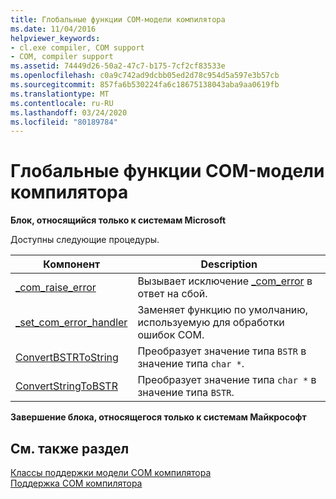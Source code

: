 ```yaml
---
title: Глобальные функции COM-модели компилятора
ms.date: 11/04/2016
helpviewer_keywords:
- cl.exe compiler, COM support
- COM, compiler support
ms.assetid: 74449d26-50a2-47c7-b175-7cf2cf83533e
ms.openlocfilehash: c0a9c742ad9dcbb05ed2d78c954d5a597e3b57cb
ms.sourcegitcommit: 857fa6b530224fa6c18675138043aba9aa0619fb
ms.translationtype: MT
ms.contentlocale: ru-RU
ms.lasthandoff: 03/24/2020
ms.locfileid: "80189784"
---
```

# <a name="compiler-com-global-functions"></a>Глобальные функции COM-модели компилятора

**Блок, относящийся только к системам Microsoft**

Доступны следующие процедуры.

|Компонент|Description|
|--------------|-----------------|
|[_com_raise_error](../cpp/com-raise-error.md)|Вызывает исключение [_com_error](../cpp/com-error-class.md) в ответ на сбой.|
|[_set_com_error_handler](../cpp/set-com-error-handler.md)|Заменяет функцию по умолчанию, используемую для обработки ошибок COM.|
|[ConvertBSTRToString](../cpp/convertbstrtostring.md)|Преобразует значение типа `BSTR` в значение типа `char *`.|
|[ConvertStringToBSTR](../cpp/convertstringtobstr.md)|Преобразует значение типа `char *` в значение типа `BSTR`.|

**Завершение блока, относящегося только к системам Майкрософт**

## <a name="see-also"></a>См. также раздел

[Классы поддержки модели COM компилятора](../cpp/compiler-com-support-classes.md)<br/>
[Поддержка COM компилятора](../cpp/compiler-com-support.md)
